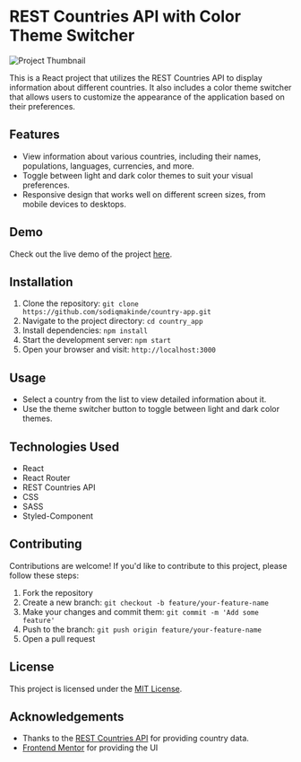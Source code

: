 
# REST Countries API with Color Theme Switcher

![Project Thumbnail](https://res.cloudinary.com/dz209s6jk/image/upload/v1554827486/Challenges/jfrcfmcisi1xiwm4rl1s.jpg)

This is a React project that utilizes the REST Countries API to display information about different countries. It also includes a color theme switcher that allows users to customize the appearance of the application based on their preferences.

## Features

-   View information about various countries, including their names, populations, languages, currencies, and more.
-   Toggle between light and dark color themes to suit your visual preferences.
-   Responsive design that works well on different screen sizes, from mobile devices to desktops.

## Demo

Check out the live demo of the project [here](https://country-app-plum.vercel.app).


## Installation

1.  Clone the repository: `git clone https://github.com/sodiqmakinde/country-app.git`
2.  Navigate to the project directory: `cd country_app`
3.  Install dependencies: `npm install`
4.  Start the development server: `npm start`
5.  Open your browser and visit: `http://localhost:3000`

## Usage

-   Select a country from the list to view detailed information about it.
-   Use the theme switcher button to toggle between light and dark color themes.

## Technologies Used

-   React
-   React Router
-   REST Countries API
-   CSS
-  	SASS
-   Styled-Component

## Contributing

Contributions are welcome! If you'd like to contribute to this project, please follow these steps:

1.  Fork the repository
2.  Create a new branch: `git checkout -b feature/your-feature-name`
3.  Make your changes and commit them: `git commit -m 'Add some feature'`
4.  Push to the branch: `git push origin feature/your-feature-name`
5.  Open a pull request

## License

This project is licensed under the [MIT License](https://opensource.org/license/mit/).

## Acknowledgements

-   Thanks to the [REST Countries API](https://restcountries.com/) for providing country data.
-   [Frontend Mentor](https://www.frontendmentor.io) for providing the UI